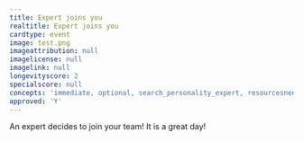 ```yaml
---
title: Expert joins you
realtitle: Expert joins you
cardtype: event
image: test.png
imageattribution: null
imagelicense: null
imagelink: null
longevityscore: 2
specialscore: null
concepts: 'immediate, optional, search_personality_expert, resourcesneeded'
approved: 'Y'
---
```


An expert decides to join your team! It is a great day!
